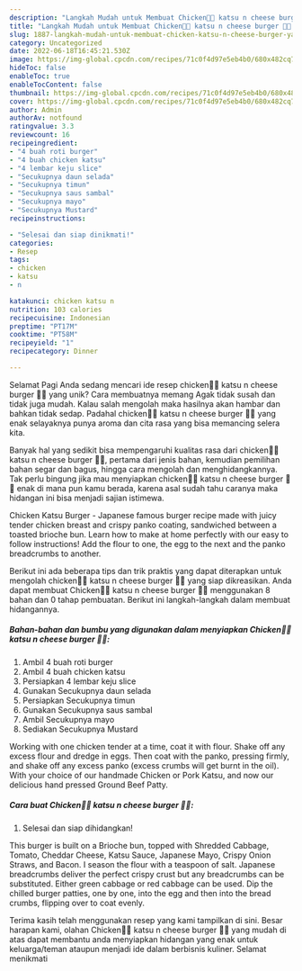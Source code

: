 ```yaml
---
description: "Langkah Mudah untuk Membuat Chicken🐔🐔 katsu n cheese burger 🍔🍔 yang Lezat, Mantap"
title: "Langkah Mudah untuk Membuat Chicken🐔🐔 katsu n cheese burger 🍔🍔 yang Lezat, Mantap"
slug: 1887-langkah-mudah-untuk-membuat-chicken-katsu-n-cheese-burger-yang-lezat-mantap
category: Uncategorized
date: 2022-06-18T16:45:21.530Z
image: https://img-global.cpcdn.com/recipes/71c0f4d97e5eb4b0/680x482cq70/chicken-katsu-n-cheese-burger-foto-resep-utama.jpg
hideToc: false
enableToc: true
enableTocContent: false
thumbnail: https://img-global.cpcdn.com/recipes/71c0f4d97e5eb4b0/680x482cq70/chicken-katsu-n-cheese-burger-foto-resep-utama.jpg
cover: https://img-global.cpcdn.com/recipes/71c0f4d97e5eb4b0/680x482cq70/chicken-katsu-n-cheese-burger-foto-resep-utama.jpg
author: Admin
authorAv: notfound
ratingvalue: 3.3
reviewcount: 16
recipeingredient:
- "4 buah roti burger"
- "4 buah chicken katsu"
- "4 lembar keju slice"
- "Secukupnya daun selada"
- "Secukupnya timun"
- "Secukupnya saus sambal"
- "Secukupnya mayo"
- "Secukupnya Mustard"
recipeinstructions:

- "Selesai dan siap dinikmati!"
categories:
- Resep
tags:
- chicken
- katsu
- n

katakunci: chicken katsu n 
nutrition: 103 calories
recipecuisine: Indonesian
preptime: "PT17M"
cooktime: "PT58M"
recipeyield: "1"
recipecategory: Dinner

---
```



Selamat Pagi Anda sedang mencari ide resep chicken🐔🐔 katsu n cheese burger 🍔🍔 yang unik? Cara membuatnya memang Agak tidak susah dan tidak juga mudah. Kalau salah mengolah maka hasilnya akan hambar dan bahkan tidak sedap. Padahal chicken🐔🐔 katsu n cheese burger 🍔🍔 yang enak selayaknya punya aroma dan cita rasa yang bisa memancing selera kita.


Banyak hal yang sedikit bisa mempengaruhi kualitas rasa dari chicken🐔🐔 katsu n cheese burger 🍔🍔, pertama dari jenis bahan, kemudian pemilihan bahan segar dan bagus, hingga cara mengolah dan menghidangkannya. Tak perlu bingung jika mau menyiapkan chicken🐔🐔 katsu n cheese burger 🍔🍔 enak di mana pun kamu berada, karena asal sudah tahu caranya maka hidangan ini bisa menjadi sajian istimewa.

Chicken Katsu Burger - Japanese famous burger recipe made with juicy tender chicken breast and crispy panko coating, sandwiched between a toasted brioche bun. Learn how to make at home perfectly with our easy to follow instructions! Add the flour to one, the egg to the next and the panko breadcrumbs to another.


Berikut ini ada beberapa tips dan trik praktis yang dapat diterapkan untuk mengolah chicken🐔🐔 katsu n cheese burger 🍔🍔 yang siap dikreasikan. Anda dapat membuat Chicken🐔🐔 katsu n cheese burger 🍔🍔 menggunakan 8 bahan dan 0 tahap pembuatan. Berikut ini langkah-langkah dalam membuat hidangannya.

<!--inarticleads1-->

##### Bahan-bahan dan bumbu yang digunakan dalam menyiapkan Chicken🐔🐔 katsu n cheese burger 🍔🍔:

1. Ambil 4 buah roti burger
1. Ambil 4 buah chicken katsu
1. Persiapkan 4 lembar keju slice
1. Gunakan Secukupnya daun selada
1. Persiapkan Secukupnya timun
1. Gunakan Secukupnya saus sambal
1. Ambil Secukupnya mayo
1. Sediakan Secukupnya Mustard


Working with one chicken tender at a time, coat it with flour. Shake off any excess flour and dredge in eggs. Then coat with the panko, pressing firmly, and shake off any excess panko (excess crumbs will get burnt in the oil). With your choice of our handmade Chicken or Pork Katsu, and now our delicious hand pressed Ground Beef Patty. 

<!--inarticleads2-->

##### Cara buat Chicken🐔🐔 katsu n cheese burger 🍔🍔:


1. Selesai dan siap dihidangkan!

This burger is built on a Brioche bun, topped with Shredded Cabbage, Tomato, Cheddar Cheese, Katsu Sauce, Japanese Mayo, Crispy Onion Straws, and Bacon. I season the flour with a teaspoon of salt. Japanese breadcrumbs deliver the perfect crispy crust but any breadcrumbs can be substituted. Either green cabbage or red cabbage can be used. Dip the chilled burger patties, one by one, into the egg and then into the bread crumbs, flipping over to coat evenly. 

Terima kasih telah menggunakan resep yang kami tampilkan di sini. Besar harapan kami, olahan Chicken🐔🐔 katsu n cheese burger 🍔🍔 yang mudah di atas dapat membantu anda menyiapkan hidangan yang enak untuk keluarga/teman ataupun menjadi ide dalam berbisnis kuliner. Selamat menikmati
